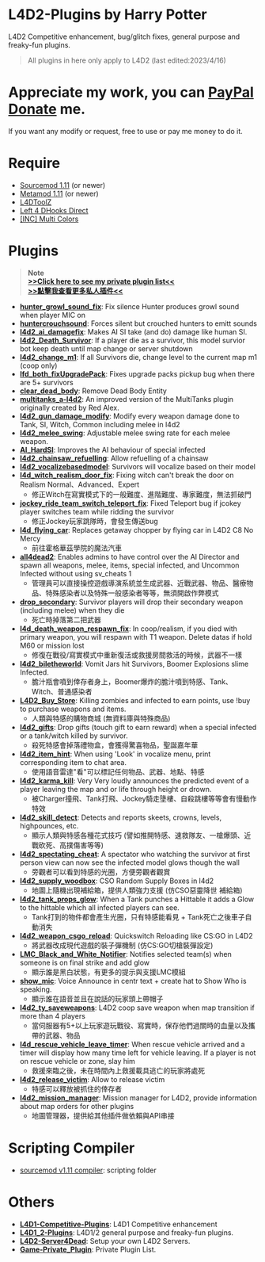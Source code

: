 # L4D2-Plugins by Harry Potter
L4D2 Competitive enhancement, bug/glitch fixes, general purpose and freaky-fun plugins.
>All plugins in here only apply to L4D2 (last edited:2023/4/16)
# Appreciate my work, you can [PayPal Donate](https://paypal.me/Harry0215?locale.x=zh_TW) me.
If you want any modify or request, free to use or pay me money to do it.
# Require
* [Sourcemod 1.11](https://www.sourcemod.net/downloads.php?branch=1.11-dev) (or newer)
* [Metamod 1.11](https://www.sourcemm.net/downloads.php?branch=1.11-dev) (or newer)
* [L4DToolZ](https://github.com/Accelerator74/l4dtoolz/releases)
* [Left 4 DHooks Direct](https://forums.alliedmods.net/showthread.php?p=2684862)
* [[INC] Multi Colors](https://github.com/fbef0102/L4D1_2-Plugins/releases/tag/Multi-Colors)

# Plugins
> __Note__  
> **[>>Click here to see my private plugin list<<](https://github.com/fbef0102/Game-Private_Plugin#l4d12-plugin-list--l4d1%E5%92%8C2%E6%8F%92%E4%BB%B6%E5%88%97%E8%A1%A8)**<br/>
> **[>>點擊我查看更多私人插件<<](https://github.com/fbef0102/Game-Private_Plugin#l4d12-plugin-list--l4d1%E5%92%8C2%E6%8F%92%E4%BB%B6%E5%88%97%E8%A1%A8)**
* <b>[hunter_growl_sound_fix](/hunter_growl_sound_fix)</b>: Fix silence Hunter produces growl sound when player MIC on
* <b>[huntercrouchsound](/huntercrouchsound)</b>: Forces silent but crouched hunters to emitt sounds
* <b>[l4d2_ai_damagefix](/l4d2_ai_damagefix)</b>: Makes AI SI take (and do) damage like human SI.
* <b>[l4d2_Death_Survivor](/l4d2_Death_Survivor)</b>: If a player die as a survivor, this model survior bot keep death until map change or server shutdown
* <b>[l4d2_change_m1](/l4d2_change_m1)</b>: If all Survivors die, change level to the current map m1 (coop only)
* <b>[lfd_both_fixUpgradePack](/lfd_both_fixUpgradePack)</b>: Fixes upgrade packs pickup bug when there are 5+ survivors
* <b>[clear_dead_body](/clear_dead_body)</b>: Remove Dead Body Entity
* <b>[multitanks_a-l4d2](/multitanks_a-l4d2)</b>: An improved version of the MultiTanks plugin originally created by Red Alex.
* <b>[l4d2_gun_damage_modify](/l4d2_gun_damage_modify)</b>: Modify every weapon damage done to Tank, SI, Witch, Common including melee in l4d2
* <b>[l4d2_melee_swing](/l4d2_melee_swing)</b>: Adjustable melee swing rate for each melee weapon.
* <b>[AI_HardSI](/AI_HardSI)</b>: Improves the AI behaviour of special infected
* <b>[l4d2_chainsaw_refuelling](/l4d2_chainsaw_refuelling)</b>: Allow refuelling of a chainsaw
* <b>[l4d2_vocalizebasedmodel](/l4d2_vocalizebasedmodel)</b>: Survivors will vocalize based on their model
* <b>[l4d_witch_realism_door_fix](/l4d_witch_realism_door_fix)</b>: Fixing witch can't break the door on Realism Normal、Advanced、Expert
    * 修正Witch在寫實模式下的一般難度、進階難度、專家難度，無法抓破門
* <b>[jockey_ride_team_switch_teleport_fix](/jockey_ride_team_switch_teleport_fix)</b>: Fixed Teleport bug if jcokey player switches team while ridding the survivor
    * 修正Jockey玩家跳隊時，會發生傳送bug
* <b>[l4d_flying_car](/l4d_flying_car)</b>: Replaces getaway chopper by flying car in L4D2 C8 No Mercy
    * 前往霍格華茲學院的魔法汽車
* <b>[all4dead2](/all4dead2)</b>: Enables admins to have control over the AI Director and spawn all weapons, melee, items, special infected, and Uncommon Infected without using sv_cheats 1
    * 管理員可以直接操控遊戲導演系統並生成武器、近戰武器、物品、醫療物品、特殊感染者以及特殊一般感染者等等，無須開啟作弊模式
* <b>[drop_secondary](/drop_secondary)</b>: Survivor players will drop their secondary weapon (including melee) when they die
    * 死亡時掉落第二把武器
* <b>[l4d_death_weapon_respawn_fix](/l4d_death_weapon_respawn_fix)</b>: In coop/realism, if you died with primary weapon, you will respawn with T1 weapon. Delete datas if hold M60 or mission lost
    * 修復在戰役/寫實模式中重新復活或救援房間救活的時候，武器不一樣
* <b>[l4d2_biletheworld](/l4d2_biletheworld)</b>: Vomit Jars hit Survivors, Boomer Explosions slime Infected.
    * 膽汁瓶會噴到倖存者身上，Boomer爆炸的膽汁噴到特感、Tank、Witch、普通感染者
* <b>[L4D2_Buy_Store](/L4D2_Buy_Store)</b>: Killing zombies and infected to earn points, use !buy to purchase weapons and items.
    * 人類與特感的購物商城 (無資料庫與特殊商品)
* <b>[l4d2_gifts](/l4d2_gifts)</b>: Drop gifts (touch gift to earn reward) when a special infected or a tank/witch killed by survivor.
    * 殺死特感會掉落禮物盒，會獲得驚喜物品，聖誕嘉年華
* <b>[l4d2_item_hint](/l4d2_item_hint)</b>: When using 'Look' in vocalize menu, print corresponding item to chat area.
    * 使用語音雷達"看"可以標記任何物品、武器、地點、特感
* <b>[l4d2_karma_kill](/l4d2_karma_kill)</b>: Very Very loudly announces the predicted event of a player leaving the map and or life through height or drown.    
    * 被Charger撞飛、Tank打飛、Jockey騎走墬樓、自殺跳樓等等會有慢動作特效
* <b>[l4d2_skill_detect](/l4d2_skill_detect)</b>: Detects and reports skeets, crowns, levels, highpounces, etc.
    * 顯示人類與特感各種花式技巧 (譬如推開特感、速救隊友、一槍爆頭、近戰砍死、高撲傷害等等)
* <b>[l4d2_spectating_cheat](/l4d2_spectating_cheat)</b>: A spectator who watching the survivor at first person view can now see the infected model glows though the wall
    * 旁觀者可以看到特感的光圈，方便旁觀者觀賞
* <b>[l4d2_supply_woodbox](/l4d2_supply_woodbox)</b>: CSO Random Supply Boxes in l4d2
    * 地圖上隨機出現補給箱，提供人類強力支援 (仿CSO惡靈降世 補給箱)
* <b>[l4d2_tank_props_glow](/l4d2_tank_props_glow)</b>: When a Tank punches a Hittable it adds a Glow to the hittable which all infected players can see.
    * Tank打到的物件都會產生光圈，只有特感能看見 + Tank死亡之後車子自動消失
* <b>[l4d2_weapon_csgo_reload](/l4d2_weapon_csgo_reload)</b>: Quickswitch Reloading like CS:GO in L4D2
    * 將武器改成現代遊戲的裝子彈機制 (仿CS:GO切槍裝彈設定)
* <b>[LMC_Black_and_White_Notifier](/LMC_Black_and_White_Notifier)</b>: Notifies selected team(s) when someone is on final strike and add glow 
    * 顯示誰是黑白狀態，有更多的提示與支援LMC模組
* <b>[show_mic](/show_mic)</b>: Voice Announce in centr text + create hat to Show Who is speaking.
    * 顯示誰在語音並且在說話的玩家頭上帶帽子
* <b>[l4d2_ty_saveweapons](/l4d2_ty_saveweapons)</b>: L4D2 coop save weapon when map transition if more than 4 players
    * 當伺服器有5+以上玩家遊玩戰役、寫實時，保存他們過關時的血量以及攜帶的武器、物品
* <b>[l4d_rescue_vehicle_leave_timer](/l4d_rescue_vehicle_leave_timer)</b>: When rescue vehicle arrived and a timer will display how many time left for vehicle leaving. If a player is not on rescue vehicle or zone, slay him
    * 救援來臨之後，未在時間內上救援載具逃亡的玩家將處死
* <b>[l4d2_release_victim](/l4d2_release_victim)</b>: Allow to release victim
    * 特感可以釋放被抓住的倖存者
* <b>[l4d2_mission_manager](/l4d2_mission_manager)</b>: Mission manager for L4D2, provide information about map orders for other plugins
    * 地圖管理器，提供給其他插件做依賴與API串接

# Scripting Compiler
* [sourcemod v1.11 compiler](https://www.sourcemod.net/downloads.php?branch=1.11-dev): scripting folder

# Others
* <b>[L4D1-Competitive-Plugins](https://github.com/fbef0102/L4D1-Competitive-Plugins)</b>: L4D1 Competitive enhancement
* <b>[L4D1_2-Plugins](https://github.com/fbef0102/L4D1_2-Plugins)</b>: L4D1/2 general purpose and freaky-fun plugins.
* <b>[L4D2-Server4Dead](https://github.com/fbef0102/L4D2-Server4Dead)</b>: Setup your own L4D2 Servers.
* <b>[Game-Private_Plugin](https://github.com/fbef0102/Game-Private_Plugin)</b>: Private Plugin List.
